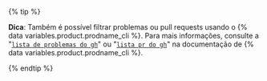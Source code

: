 {% tip %}

**Dica**: Também é possível filtrar problemas ou pull requests usando o {% data variables.product.prodname_cli %}. Para mais informações, consulte a "[`lista de problemas do gh`](https://cli.github.com/manual/gh_issue_list)" ou "[`lista pr do gh`](https://cli.github.com/manual/gh_pr_list)" na documentação de {% data variables.product.prodname_cli %}.

{% endtip %}
